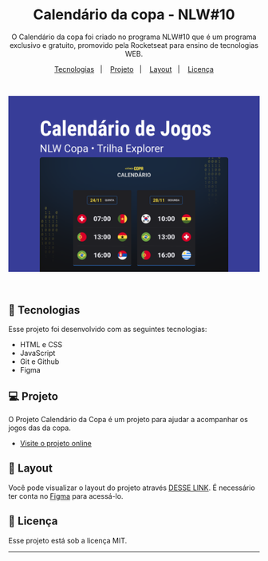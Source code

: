 <h1 align="center"> Calendário da copa - NLW#10</h1>

<p align="center">
O Calendário da copa foi criado no programa NLW#10 que é um programa exclusivo e gratuito, promovido pela Rocketseat para ensino de tecnologias WEB. <br/>

</p>

<p align="center">
  <a href="#-tecnologias">Tecnologias</a>&nbsp;&nbsp;&nbsp;|&nbsp;&nbsp;&nbsp;
  <a href="#-projeto">Projeto</a>&nbsp;&nbsp;&nbsp;|&nbsp;&nbsp;&nbsp;
  <a href="#-layout">Layout</a>&nbsp;&nbsp;&nbsp;|&nbsp;&nbsp;&nbsp;
  <a href="#memo-licença">Licença</a>
</p>

<br>

![calendário da copa](.github/Capa.png)


<br>


## 🚀 Tecnologias

Esse projeto foi desenvolvido com as seguintes tecnologias:

- HTML e CSS
- JavaScript
- Git e Github
- Figma

## 💻 Projeto

O Projeto Calendário da Copa é um projeto para ajudar a acompanhar os jogos das da copa.

- [Visite o projeto online](https://l-teles594.github.io/CalendarioCopa/)

## 🔖 Layout

Você pode visualizar o layout do projeto através [DESSE LINK](https://www.figma.com/file/mip1pat9inNIU6exq5fW0s/Calend%C3%A1rio-de-Jogos-(Community)?node-id=122%3A130). É necessário ter conta no [Figma](https://figma.com) para acessá-lo.

## :memo: Licença

Esse projeto está sob a licença MIT.

---
